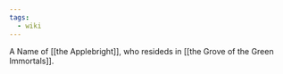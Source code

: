 ```yaml
---
tags:
  - wiki
---
```

A Name of [[the Applebright]], who resideds in [[the Grove of the Green Immortals]].